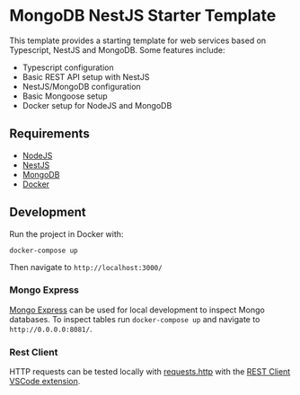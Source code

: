 # MongoDB NestJS Starter Template

This template provides a starting template for web services based on Typescript, NestJS and MongoDB. Some features include:
- Typescript configuration
- Basic REST API setup with NestJS
- NestJS/MongoDB configuration
- Basic Mongoose setup
- Docker setup for NodeJS and MongoDB

## Requirements

- [NodeJS](https://nodejs.org/en/)
- [NestJS](https://nestjs.com/)
- [MongoDB](https://www.mongodb.com/)
- [Docker](https://www.docker.com/)

## Development

Run the project in Docker with:
```
docker-compose up
```

Then navigate to `http://localhost:3000/`

### Mongo Express

[Mongo Express](https://github.com/mongo-express/mongo-express) can be used for local development to 
inspect Mongo databases. To inspect tables run `docker-compose up` and navigate to `http://0.0.0.0:8081/`.

### Rest Client

HTTP requests can be tested locally with [requests.http](./requests.http) with the [REST Client VSCode extension](https://marketplace.visualstudio.com/items?itemName=humao.rest-client).
